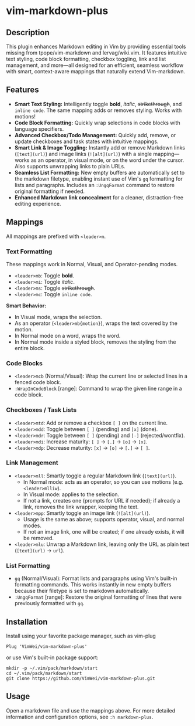 # vim-markdown-plus

## Description

This plugin enhances Markdown editing in Vim by providing essential tools missing from tpope/vim-markdown and lervag/wiki.vim. It features intuitive text styling, code block formatting, checkbox toggling, link and list management, and more—all designed for an efficient, seamless workflow with smart, context-aware mappings that naturally extend Vim-markdown.

## Features

- **Smart Text Styling:** Intelligently toggle **bold**, *italic*, ~~strikethrough~~, and `inline code`. The same mapping adds or removes styling. Works with motions!
- **Code Block Formatting:** Quickly wrap selections in code blocks with language specifiers.
- **Advanced Checkbox/Todo Management:** Quickly add, remove, or update checkboxes and task states with intuitive mappings.
- **Smart Link & Image Toggling:** Instantly add or remove Markdown links (`[text](url)`) and image links (`![alt](url)`) with a single mapping—works as an operator, in visual mode, or on the word under the cursor. Also supports unwrapping links to plain URLs.
- **Seamless List Formatting:** New empty buffers are automatically set to the markdown filetype, enabling instant use of Vim's `gq` formatting for lists and paragraphs. Includes an `:UngqFormat` command to restore original formatting if needed.
- **Enhanced Markdown link concealment** for a cleaner, distraction-free editing experience.

## Mappings

All mappings are prefixed with `<leader>m`.

### Text Formatting

These mappings work in Normal, Visual, and Operator-pending modes.

- `<leader>mb`: Toggle **bold**.
- `<leader>mi`: Toggle *italic*.
- `<leader>ms`: Toggle ~~strikethrough~~.
- `<leader>mc`: Toggle `inline code`.

**Smart Behavior:**
- In Visual mode, wraps the selection.
- As an operator (`<leader>mb{motion}`), wraps the text covered by the motion.
- In Normal mode on a word, wraps the word.
- In Normal mode inside a styled block, removes the styling from the entire block.

### Code Blocks

- `<leader>mcb` (Normal/Visual): Wrap the current line or selected lines in a fenced code block.
- `:WrapInCodeBlock` [range]: Command to wrap the given line range in a code block.

### Checkboxes / Task Lists

- `<leader>mtd`: Add or remove a checkbox `[ ]` on the current line.
- `<leader>mdd`: Toggle between `[ ]` (pending) and `[x]` (done).
- `<leader>mdr`: Toggle between `[ ]` (pending) and `[-]` (rejected/wontfix).
- `<leader>mdi`: Increase maturity: `[ ]` → `[.]` → `[o]` → `[x]`.
- `<leader>mdp`: Decrease maturity: `[x]` → `[o]` → `[.]` → `[ ]`.

### Link Management

- `<leader>mll`: Smartly toggle a regular Markdown link (`[text](url)`).
  - In Normal mode: acts as an operator, so you can use motions (e.g. `<leader>mlliw`).
  - In Visual mode: applies to the selection.
  - If not a link, creates one (prompts for URL if needed); if already a link, removes the link wrapper, keeping the text.
- `<leader>mpp`: Smartly toggle an image link (`![alt](url)`).
  - Usage is the same as above; supports operator, visual, and normal modes.
  - If not an image link, one will be created; if one already exists, it will be removed.
- `<leader>mlu`: Unwrap a Markdown link, leaving only the URL as plain text (`[text](url)` → `url`).

### List Formatting

- `gq` (Normal/Visual): Format lists and paragraphs using Vim's built-in formatting commands. This works instantly in new empty buffers because their filetype is set to markdown automatically.
- `:UngqFormat` [range]: Restore the original formatting of lines that were previously formatted with `gq`.

## Installation

Install using your favorite package manager, such as vim-plug

```
Plug 'VimWei/vim-markdown-plus'
```

or use Vim's built-in package support:

```
mkdir -p ~/.vim/pack/markdown/start
cd ~/.vim/pack/markdown/start
git clone https://github.com/VimWei/vim-markdown-plus.git
```

## Usage

Open a markdown file and use the mappings above. For more detailed information and configuration options, see `:h markdown-plus`.
